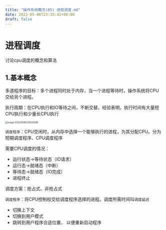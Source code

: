 ```yaml
---
title: "操作系统概念(05) 进程调度.md"
date: 2022-05-06T23:35:41+08:00
draft: false
---
```




# 进程调度

讨论cpu调度的概念和算法

## 1.基本概念 

多道程序的目标：多个进程同时处于内存，当一个进程等待时，操作系统将CPU交给另个进程。

执行周期：在CPU执行和IO等待之间，不断交替。经验表明，执行时间有大量短CPU执行和少量长CPU执行

<img src="https://cdn.jsdelivr.net/gh/qiaocco/img-repo/img/202205062342184.png" alt="image-20220506234242598" style="zoom: 50%;" />

`调度程序`：CPU空闲时，从内存中选择一个能够执行的进程，为其分配CPU。分为短期调度程序、CPU调度程序

需要CPU调度的情况：

- 运行状态->等待状态（IO请求）
- 运行态->就绪态（中断）
- 等待态->就绪态（IO完成）
- 进程终止

调度方案：抢占式、非抢占式

`调度程序`：将CPU控制权交给调度程序选择的进程。调度所需时间叫`调度延迟`

- 切换上下文
- 切换到用户模式
- 跳转到用户程序合适位置， 以便重新启动程序
